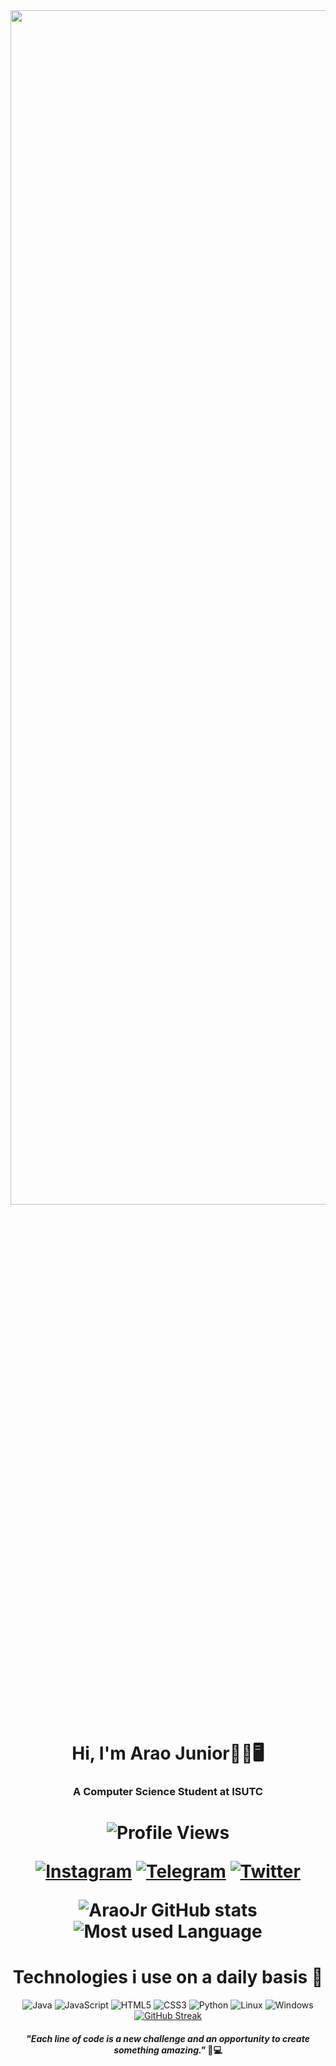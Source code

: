 <div style="text-align: center;">
  <img alt="Coding" width="1300" height="70%" src="https://gist.githubusercontent.com/vininjr/d29bb07bdadb41e4b0923bc8fa748b1a/raw/88f20c9d749d756be63f22b09f3c4ac570bc5101/programming.gif">
</div>
<h1 
  align="center">Hi, I'm Arao Junior🥷🏾🖥️
</h1> 
<h3 align="center">A Computer Science Student at ISUTC</h3> 
<p align="center">
<h1 
  <p align="center"> <img src="https://komarev.com/ghpvc/?username=AraoSibindeJr&label=Profile%20views&color=0e75b6&style=flat" alt="Profile Views" /> </p>
  </a>

  
[![Instagram](https://img.shields.io/badge/Instagram-8B4513?style=for-the-badge&logo=instagram&logoColor=white)](https://www.instagram.com/araozinn_?igsh=d3Z4aDl0NG1qcDl2&utm_source=qr)
[![Telegram](https://img.shields.io/badge/Telegram-800080?style=for-the-badge&logo=telegram&logoColor=white)](https://t.me/Araozinn10)
[![Twitter](https://img.shields.io/badge/Twitter-B22222?style=for-the-badge&logo=twitter&logoColor=white)](https://x.com/sibindearao?s=21)


![AraoJr GitHub stats](https://github-readme-stats.vercel.app/api?username=AraoSibindeJr&show_icons=true&theme=github_dark)![Most used Language](https://github-readme-stats.vercel.app/api/top-langs/?username=AraoSibindeJr&hide_progress=false&theme=github_dark)

<h1 align="center">
  Technologies i use on a daily basis 🤖
</h1>

<div  align="center" style="display: inline_block">
  <img  alt="Java" src="https://img.shields.io/badge/Java-ED8B00?style=for-the-badge&logo=openjdk&logoColor=white" />
  <img  alt="JavaScript" src="https://img.shields.io/badge/JavaScript-F7DF1E?style=for-the-badge&logo=JavaScript&logoColor=white" />
  <img  alt="HTML5" src="https://img.shields.io/badge/HTML5-E34F26?style=for-the-badge&logo=html5&logoColor=white" />
  <img  alt="CSS3" src="https://img.shields.io/badge/CSS3-1572B6?style=for-the-badge&logo=css3&logoColor=white" />
  <img  alt="Python" src="https://img.shields.io/badge/Python-3776AB?style=for-the-badge&logo=python&logoColor=white"/>
  <img  alt="Linux" src="https://img.shields.io/badge/Linux-FCC624?style=for-the-badge&logo=linux&logoColor=black"/>
  <img  alt="Windows" src="https://img.shields.io/badge/Windows-0078D6?style=for-the-badge&logo=windows&logoColor=white"/>


  
</div>
<div 
  align="center">
  <a href="https://git.io/streak-stats"><img src="https://github-readme-streak-stats-ashen-tau.vercel.app?user=AraoSibindeJr&theme=tokyonight&hide_border=true" alt="GitHub Streak" /></a>
</div> 


 <h4 align="center">
   <i>
     "Each line of code is a new challenge and an opportunity to create something amazing."
   </i> 🚀💻
  
 </h4>
